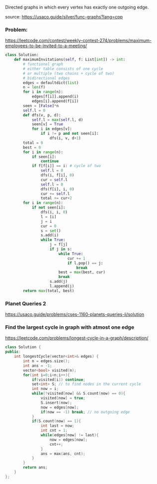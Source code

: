Directed graphs in which every vertex has exactly one outgoing edge.

source: https://usaco.guide/silver/func-graphs?lang=cpp

### Problem:

https://leetcode.com/contest/weekly-contest-274/problems/maximum-employees-to-be-invited-to-a-meeting/

```python
class Solution:
    def maximumInvitations(self, f: List[int]) -> int:
        # functional graph
        # either table consists of one cycle
        # or multiple (two chains + cycle of two)
        # bidirectional edges 
        edges = defaultdict(list)
        n = len(f)
        for i in range(n):
            edges[f[i]].append(i)
            edges[i].append(f[i])
        seen = [False]*n
        self.l = 0
        def dfs(v, p, d):
            self.l = max(self.l, d)
            seen[v] = True
            for i in edges[v]:
                if i != p and not seen[i]:
                    dfs(i, v, d+1)
        total = 0
        best = 0
        for i in range(n):
            if seen[i]:
                continue
            if f[f[i]] == i: # cycle of two
                self.l = 0
                dfs(i, f[i], 0)
                cur = self.l
                self.l = 0
                dfs(f[i], i, 0)
                cur += self.l
                total += cur+2
        for i in range(n):
            if not seen[i]:
                dfs(i, i, 0)
                l = [i]
                j = i
                cur = 0
                s = set()
                s.add(i)
                while True:
                    j = f[j]
                    if j in s:
                        while True:
                            cur += 1
                            if l.pop() == j:
                                break
                        best = max(best, cur)
                        break
                    s.add(j)
                    l.append(j)
        return max(total, best)
```

### Planet Queries 2

https://usaco.guide/problems/cses-1160-planets-queries-ii/solution

### Find the largest cycle in graph with atmost one edge

https://leetcode.com/problems/longest-cycle-in-a-graph/description/

```cpp
class Solution {
public:
    int longestCycle(vector<int>& edges) {
        int n = edges.size();
        int ans = -1;
        vector<bool> visited(n);
        for(int i=0;i<n;i++){
            if(visited[i]) continue;
            set<int> S; // to find nodes in the current cycle
            int now = i;
            while(!visited[now] && S.count(now) == 0){
                visited[now] = true;
                S.insert(now);
                now = edges[now];
                if(now == -1) break; // no outgoing edge
            }
            if(S.count(now) == 1){
                int last = now;
                int cnt = 1;
                while(edges[now] != last){
                    now = edges[now];
                    cnt++;
                }
                ans = max(ans, cnt);
            }
        }
        return ans;
    }
};
```
